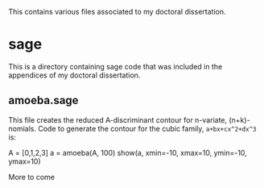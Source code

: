 This contains various files associated to my doctoral dissertation.

# sage

This is a directory containing sage code that was included in the appendices of
my doctoral dissertation.

## amoeba.sage

This file creates the reduced A-discriminant contour for n-variate,
(n+k)-nomials. Code to generate the contour for the cubic family,
`a+bx+cx^2+dx^3` is:

  A = [0,1,2,3]
  a = amoeba(A, 100)
  show(a, xmin=-10, xmax=10, ymin=-10, ymax=10)

More to come

